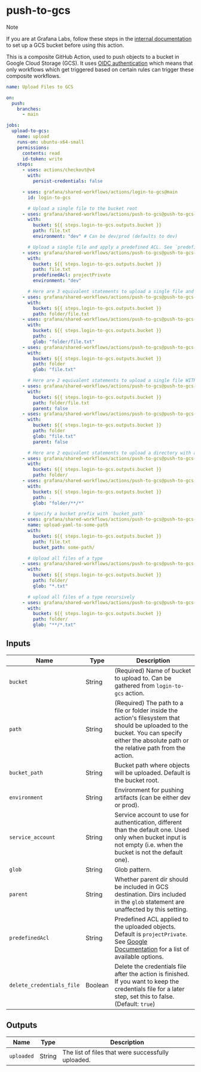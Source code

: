 # push-to-gcs

> [!NOTE]
> If you are at Grafana Labs, follow these steps in the [internal documentation](https://enghub.grafana-ops.net/docs/default/component/deployment-tools/platform/continuous-integration/google-artifact-registry/) to set up a GCS bucket before using this action.

This is a composite GitHub Action, used to push objects to a bucket in Google Cloud Storage (GCS).
It uses [OIDC authentication](https://docs.github.com/en/actions/deployment/security-hardening-your-deployments/about-security-hardening-with-openid-connect)
which means that only workflows which get triggered based on certain rules can
trigger these composite workflows.

<!-- x-release-please-start-version -->

```yaml
name: Upload Files to GCS

on:
  push:
    branches:
      - main

jobs:
  upload-to-gcs:
    name: upload
    runs-on: ubuntu-x64-small
    permissions:
      contents: read
      id-token: write
    steps:
      - uses: actions/checkout@v4
        with:
          persist-credentials: false

      - uses: grafana/shared-workflows/actions/login-to-gcs@main
        id: login-to-gcs

        # Upload a single file to the bucket root
      - uses: grafana/shared-workflows/actions/push-to-gcs@push-to-gcs-v0.2.0
        with:
          bucket: ${{ steps.login-to-gcs.outputs.bucket }}
          path: file.txt
          environment: "dev" # Can be dev/prod (defaults to dev)

        # Upload a single file and apply a predefined ACL. See `predefinedAcl` for options.
      - uses: grafana/shared-workflows/actions/push-to-gcs@push-to-gcs-v0.2.0
        with:
          bucket: ${{ steps.login-to-gcs.outputs.bucket }}
          path: file.txt
          predefinedAcl: projectPrivate
          environment: "dev"

        # Here are 3 equivalent statements to upload a single file and its parent directory to the bucket root
      - uses: grafana/shared-workflows/actions/push-to-gcs@push-to-gcs-v0.2.0
        with:
          bucket: ${{ steps.login-to-gcs.outputs.bucket }}
          path: folder/file.txt
      - uses: grafana/shared-workflows/actions/push-to-gcs@push-to-gcs-v0.2.0
        with:
          bucket: ${{ steps.login-to-gcs.outputs.bucket }}
          path: .
          glob: "folder/file.txt"
      - uses: grafana/shared-workflows/actions/push-to-gcs@push-to-gcs-v0.2.0
        with:
          bucket: ${{ steps.login-to-gcs.outputs.bucket }}
          path: folder
          glob: "file.txt"

        # Here are 2 equivalent statements to upload a single file WITHOUT its parent directory to the bucket root
      - uses: grafana/shared-workflows/actions/push-to-gcs@push-to-gcs-v0.2.0
        with:
          bucket: ${{ steps.login-to-gcs.outputs.bucket }}
          path: folder/file.txt
          parent: false
      - uses: grafana/shared-workflows/actions/push-to-gcs@push-to-gcs-v0.2.0
        with:
          bucket: ${{ steps.login-to-gcs.outputs.bucket }}
          path: folder
          glob: "file.txt"
          parent: false

        # Here are 2 equivalent statements to upload a directory with all subdirectories
      - uses: grafana/shared-workflows/actions/push-to-gcs@push-to-gcs-v0.2.0
        with:
          bucket: ${{ steps.login-to-gcs.outputs.bucket }}
          path: folder/
      - uses: grafana/shared-workflows/actions/push-to-gcs@push-to-gcs-v0.2.0
        with:
          bucket: ${{ steps.login-to-gcs.outputs.bucket }}
          path: .
          glob: "folder/**/*"

        # Specify a bucket prefix with `bucket_path`
      - uses: grafana/shared-workflows/actions/push-to-gcs@push-to-gcs-v0.2.0
        name: upload-yaml-to-some-path
        with:
          bucket: ${{ steps.login-to-gcs.outputs.bucket }}
          path: file.txt
          bucket_path: some-path/

        # Upload all files of a type
      - uses: grafana/shared-workflows/actions/push-to-gcs@push-to-gcs-v0.2.0
        with:
          bucket: ${{ steps.login-to-gcs.outputs.bucket }}
          path: folder/
          glob: "*.txt"

        # upload all files of a type recursively
      - uses: grafana/shared-workflows/actions/push-to-gcs@push-to-gcs-v0.2.0
        with:
          bucket: ${{ steps.login-to-gcs.outputs.bucket }}
          path: folder/
          glob: "**/*.txt"
```

<!-- x-release-please-end-version -->

## Inputs

| Name                      | Type    | Description                                                                                                                                                                                  |
| ------------------------- | ------- | -------------------------------------------------------------------------------------------------------------------------------------------------------------------------------------------- |
| `bucket`                  | String  | (Required) Name of bucket to upload to. Can be gathered from `login-to-gcs` action.                                                                                                          |
| `path`                    | String  | (Required) The path to a file or folder inside the action's filesystem that should be uploaded to the bucket. You can specify either the absolute path or the relative path from the action. |
| `bucket_path`             | String  | Bucket path where objects will be uploaded. Default is the bucket root.                                                                                                                      |
| `environment`             | String  | Environment for pushing artifacts (can be either dev or prod).                                                                                                                               |
| `service_account`         | String  | Service account to use for authentication, different than the default one. Used only when bucket input is not empty (i.e. when the bucket is not the default one).                           |
| `glob`                    | String  | Glob pattern.                                                                                                                                                                                |
| `parent`                  | String  | Whether parent dir should be included in GCS destination. Dirs included in the `glob` statement are unaffected by this setting.                                                              |
| `predefinedAcl`           | String  | Predefined ACL applied to the uploaded objects. Default is `projectPrivate`. See [Google Documentation][gcs-docs-upload-options] for a list of available options.                            |
| `delete_credentials_file` | Boolean | Delete the credentials file after the action is finished. If you want to keep the credentials file for a later step, set this to false. (Default: `true`)                                    |

## Outputs

| Name       | Type   | Description                                        |
| ---------- | ------ | -------------------------------------------------- |
| `uploaded` | String | The list of files that were successfully uploaded. |

[gcs-docs-upload-options]: https://googleapis.dev/nodejs/storage/latest/global.html#UploadOptions
